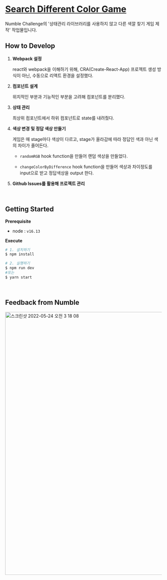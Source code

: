 # [Search Different Color Game](https://search-different-color-game.vercel.app/)

Numble Challenge의 '상태관리 라이브러리를 사용하지 않고
다른 색깔 찾기 게임 제작' 작업물입니다.

## How to Develop

1. **Webpack 설정**

   react와 webpack을 이해하기 위해, CRA(Create-React-App) 프로젝트 생성 방식이 아닌, 수동으로 리액트 환경을 설정했다.

1. **컴포넌트 설계**

   위치적인 부분과 기능적인 부분을 고려해 컴포넌트를 분리했다.

1. **상태 관리**

   최상위 컴포넌트에서 하위 컴포넌트로 state를 내려줬다.

1. **색상 변경 및 정답 색상 만들기**

   게임은 매 stage마다 색상이 다르고, stage가 올라감에 따라 정답인 색과 아닌 색의 차이가 줄어든다.

   - `randomRGB` hook function을 만들어 랜덤 색상을 만들었다.

   - `changeColorByDifference` hook function을 만들어 색상과 차이정도를 input으로 받고 정답색상을 output 한다.

1. **Github Issues를 활용해 프로젝트 관리**

<br/>

## Getting Started

**Prerequisite**

- node : `v16.13`

**Execute**

```bash
# 1. 설치하기
$ npm install

# 2. 실행하기
$ npm run dev
#또는
$ yarn start
```

<br/>

## Feedback from Numble

<img width="842" alt="스크린샷 2022-05-24 오전 3 18 08" src="https://user-images.githubusercontent.com/54584063/169882219-c3d37489-a4c3-4731-b39e-a04ced43004d.png">
